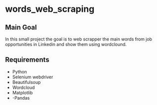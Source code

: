 # words_web_scraping

## Main Goal
 In this small project the goal is to web scrapper the main words from job opportunities in Linkedin and show them using wordclound.
 
 ## Requirements
 - Python
 - Selenium webdriver
 - Beautifulsoup
 - Wordcloud
 - Matplotlib
 - -Pandas
